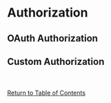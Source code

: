 # Authorization

## OAuth Authorization

## Custom Authorization

<br></br>
[Return to Table of Contents](./000-toc.md)
